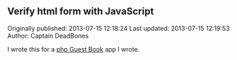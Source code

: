 ## Verify html form with JavaScript

Originally published: 2013-07-15 12:18:24
Last updated: 2013-07-15 12:19:53
Author: Captain DeadBones

I wrote this for a [php Guest Book](http://thelivingpearl.com/2013/07/15/the-guest-book-problem/) app I wrote. 